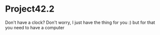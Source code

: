 # Project42.2
Don't have a clock? Don't worry, I just have the thing for you :) but for that you need to have a computer
